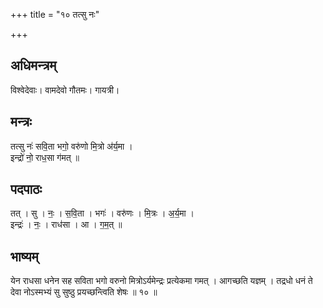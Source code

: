 +++
title = "१० तत्सु नः"

+++
## अधिमन्त्रम्
विश्वेदेवाः। वामदेवो गौतमः। गायत्री।

## मन्त्रः
तत्सु नः॑ सवि॒ता भगो॒ वरु॑णो मि॒त्रो अ॑र्य॒मा ।  
इन्द्रो॑ नो॒ राध॒सा ग॑मत् ॥

## पदपाठः
तत् । सु । नः॒ । स॒वि॒ता । भगः॑ । वरु॑णः । मि॒त्रः । अ॒र्य॒मा ।  
इन्द्रः॑ । नः॒ । राध॑सा । आ । ग॒म॒त् ॥

## भाष्यम्
येन राधसा धनेन सह सविता भगो वरुनो मित्रोऽर्यमेन्द्रः प्रत्येकमा गमत् । आगच्छति यज्ञम् । तद्रधो धनं ते देवा नोऽस्मभ्यं सु सुष्ठु प्रयच्छन्त्विति शेषः ॥ १० ॥